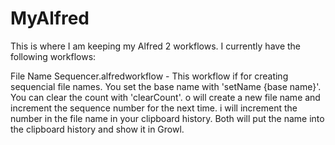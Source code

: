 MyAlfred
========

This is where I am keeping my Alfred 2 workflows. I currently have the following workflows:

File Name Sequencer.alfredworkflow - This workflow if for creating sequencial file names. You set the base name with 'setName {base name}'. You can clear the count with 'clearCount'. <shift><ctrl>o will create a new file name and increment the sequence number for the next time. <shift><ctrl>i will increment the number in the file name in your clipboard history. Both will put the name into the clipboard history and show it in Growl.

